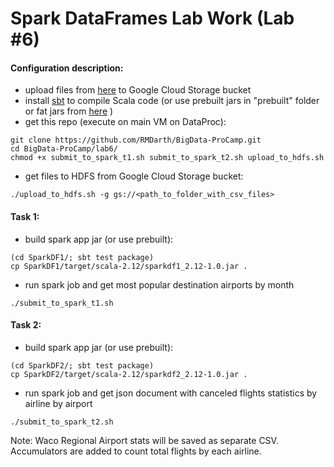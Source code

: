 
# Spark DataFrames Lab Work (Lab #6)

#### Configuration description:
 - upload files from [here](https://www.kaggle.com/usdot/flight-delays) to Google Cloud Storage bucket
 - install [sbt](https://www.scala-sbt.org/1.x/docs/Installing-sbt-on-Linux.html) to compile Scala code (or use prebuilt jars in "prebuilt" folder or fat jars from [here](https://drive.google.com/drive/folders/1CIXA7zLuWkq2D8mNTyT6IAhDNeJeW9Je?usp=sharing) )
 - get this repo (execute on main VM on DataProc):
```
git clone https://github.com/RMDarth/BigData-ProCamp.git
cd BigData-ProCamp/lab6/
chmod +x submit_to_spark_t1.sh submit_to_spark_t2.sh upload_to_hdfs.sh
```
- get files to HDFS from Google Cloud Storage bucket:
```
./upload_to_hdfs.sh -g gs://<path_to_folder_with_csv_files>
```

#### Task 1:
- build spark app jar (or use prebuilt):
```
(cd SparkDF1/; sbt test package)
cp SparkDF1/target/scala-2.12/sparkdf1_2.12-1.0.jar .
```
- run spark job and get most popular destination airports by month
```
./submit_to_spark_t1.sh
```

#### Task 2:
- build spark app jar (or use prebuilt):
```
(cd SparkDF2/; sbt test package)
cp SparkDF2/target/scala-2.12/sparkdf2_2.12-1.0.jar .
```
- run spark job and get json document with canceled flights statistics by airline by airport
```
./submit_to_spark_t2.sh
```
Note: Waco Regional Airport stats will be saved as separate CSV. Accumulators are added to count total flights by each airline.
